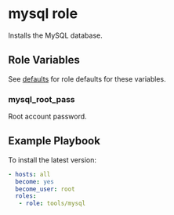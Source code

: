 # mysql role

Installs the MySQL database.

## Role Variables

See [defaults](defaults/main.yml) for role defaults for these variables.

### mysql_root_pass

Root account password.

## Example Playbook

To install the latest version:

```yaml
- hosts: all
  become: yes
  become_user: root
  roles:
   - role: tools/mysql
```
